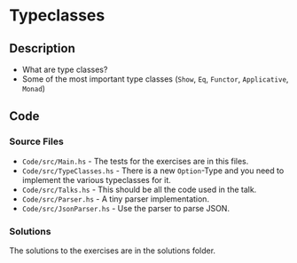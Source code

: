 # Typeclasses

## Description

- What are type classes?
- Some of the most important type classes (`Show`, `Eq`, `Functor`, `Applicative`, `Monad`)

## Code

### Source Files

- `Code/src/Main.hs` - The tests for the exercises are in this files.
- `Code/src/TypeClasses.hs` - There is a new `Option`-Type and
you need to implement the various typeclasses for it.
- `Code/src/Talks.hs` - This should be all the code used in the talk.
- `Code/src/Parser.hs` - A tiny parser implementation.
- `Code/src/JsonParser.hs` - Use the parser to parse JSON.

### Solutions

The solutions to the exercises are in the solutions folder.
